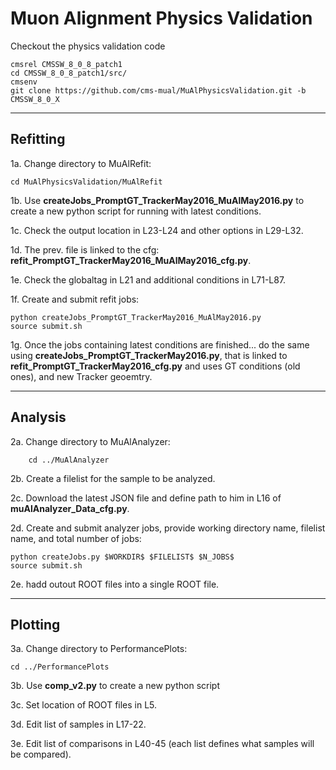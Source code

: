 # Muon Alignment Physics Validation

Checkout the physics validation code

    cmsrel CMSSW_8_0_8_patch1
    cd CMSSW_8_0_8_patch1/src/
    cmsenv
    git clone https://github.com/cms-mual/MuAlPhysicsValidation.git -b CMSSW_8_0_X

---
## Refitting

1a. Change directory to MuAlRefit:

    cd MuAlPhysicsValidation/MuAlRefit

1b. Use **createJobs_PromptGT_TrackerMay2016_MuAlMay2016.py** to create a new python script for running with latest conditions.

1c. Check the output location in L23-L24 and other options in L29-L32.

1d. The prev. file is linked to the cfg: **refit_PromptGT_TrackerMay2016_MuAlMay2016_cfg.py**.

1e. Check the globaltag in L21 and additional conditions in L71-L87.

1f. Create and submit refit jobs:

    python createJobs_PromptGT_TrackerMay2016_MuAlMay2016.py
    source submit.sh

1g. Once the jobs containing latest conditions are finished... do the same using **createJobs_PromptGT_TrackerMay2016.py**,
that is linked to **refit_PromptGT_TrackerMay2016_cfg.py** and uses GT conditions (old ones), and new Tracker geoemtry.

---
## Analysis

2a. Change directory to MuAlAnalyzer:

        cd ../MuAlAnalyzer

2b. Create a filelist for the sample to be analyzed.

2c. Download the latest JSON file and define path to him in L16 of **muAlAnalyzer_Data_cfg.py**.

2d. Create and submit analyzer jobs, provide working directory name, filelist name, and total number of jobs:

    python createJobs.py $WORKDIR$ $FILELIST$ $N_JOBS$
    source submit.sh
    
2e. hadd outout ROOT files into a single ROOT file.

---
## Plotting

3a. Change directory to PerformancePlots:

    cd ../PerformancePlots

3b. Use **comp_v2.py** to create a new python script

3c. Set location of ROOT files in L5.

3d. Edit list of samples in L17-22.

3e. Edit list of comparisons in L40-45 (each list defines what samples will be compared).
